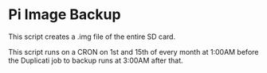 # Pi Image Backup

This script creates a .img file of the entire SD card.

This script runs on a CRON on 1st and 15th of every month at 1:00AM before the Duplicati job to backup runs at 3:00AM after that.
